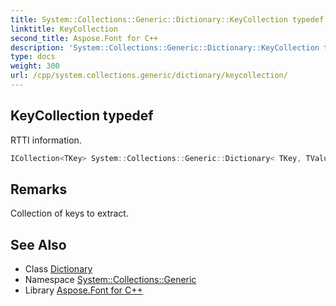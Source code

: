 ```yaml
---
title: System::Collections::Generic::Dictionary::KeyCollection typedef
linktitle: KeyCollection
second_title: Aspose.Font for C++
description: 'System::Collections::Generic::Dictionary::KeyCollection typedef. RTTI information in C++.'
type: docs
weight: 300
url: /cpp/system.collections.generic/dictionary/keycollection/
---
```

## KeyCollection typedef


RTTI information.

```cpp
ICollection<TKey> System::Collections::Generic::Dictionary< TKey, TValue >::KeyCollection
```

## Remarks


Collection of keys to extract. 
## See Also

* Class [Dictionary](../)
* Namespace [System::Collections::Generic](../../)
* Library [Aspose.Font for C++](../../../)
